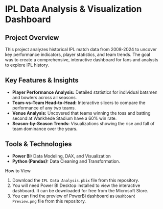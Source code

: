 # IPL Data Analysis & Visualization Dashboard

## Project Overview
This project analyzes historical IPL match data from 2008-2024 to uncover key performance indicators, player statistics, and team trends. The goal was to create a comprehensive, interactive dashboard for fans and analysts to explore IPL history.

## Key Features & Insights
- **Player Performance Analysis:** Detailed statistics for individual batsmen and bowlers across all seasons.
- **Team-vs-Team Head-to-Head:** Interactive slicers to compare the performance of any two teams.
- **Venue Analysis:** Uncovered that teams winning the toss and batting second at Wankhede Stadium have a 60% win rate.
- **Season-by-Season Trends:** Visualizations showing the rise and fall of team dominance over the years.

## Tools & Technologies
- **Power BI:** Data Modeling, DAX, and Visualization
- **Python (Pandas):** Data Cleaning and Transformation. 

How to View
1.  Download the `IPL Data Analysis.pbix` file from this repository.
2.  You will need Power BI Desktop installed to view the interactive dashboard. It can be downloaded for free from the Microsoft Store.
3.  You can find the preview of PowerBi dashboard as `Dashboard Preview.png` file from this repository.
